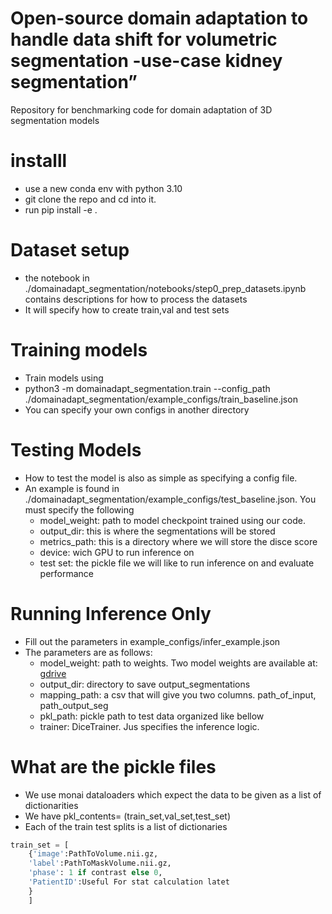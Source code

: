 # Open-source domain adaptation to handle data shift for volumetric segmentation -use-case kidney segmentation” 
Repository for benchmarking code for domain adaptation of 3D segmentation models 

# installl 
 - use a new conda env with python 3.10 
 - git clone the repo and cd into it. 
 - run pip install -e .
# Dataset setup 
 - the notebook in ./domainadapt_segmentation/notebooks/step0_prep_datasets.ipynb contains descriptions for how to process the datasets 
 - It will specify how to  create train,val and test sets 
# Training models 
- Train models using 
- python3 -m domainadapt_segmentation.train --config_path ./domainadapt_segmentation/example_configs/train_baseline.json 
- You can specify your own configs in another directory 

# Testing Models 
- How to test the model is also as simple as specifying a config file.
- An example is found in  ./domainadapt_segmentation/example_configs/test_baseline.json. You must specify the following 
    - model_weight: path to model checkpoint trained using our code. 
    - output_dir: this is where the segmentations will be stored
    - metrics_path: this is a directory where we will store the disce score
    - device: wich GPU to run inference on 
    - test set: the pickle file we will like to run inference on and evaluate performance 
# Running Inference Only 
- Fill out the parameters in example_configs/infer_example.json
- The parameters are as follows: 
    - model_weight: path to weights. Two model weights are available at: [gdrive](https://drive.google.com/file/d/1fqGpBxnQp8TnLc_G0BDxnMqvS7tvy3or/view?usp=sharing)
    - output_dir: directory to save output_segmentations 
    - mapping_path: a csv that will give you two columns. path_of_input, path_output_seg 
    - pkl_path: pickle path  to test data organized like bellow
    - trainer: DiceTrainer. Jus specifies the inference logic. 

# What are the pickle files 
-  We use monai dataloaders which expect the data to be given as a list of dictionarities 
- We have pkl_contents= (train_set,val_set,test_set)
- Each of the train test splits is a list of dictionaries 
```  python  
train_set = [
    {'image':PathToVolume.nii.gz,
    'label':PathToMaskVolume.nii.gz,
    'phase': 1 if contrast else 0,
    'PatientID':Useful For stat calculation latet 
    }
    ]
``` 